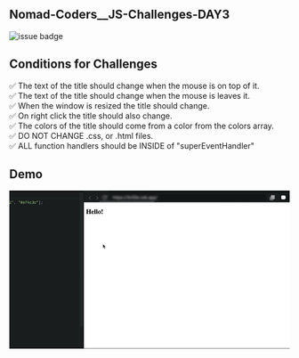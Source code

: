 ## Nomad-Coders\_\_JS-Challenges-DAY3
![issue badge](https://img.shields.io/badge/language-HTML5-orange.svg)

## Conditions for Challenges

✅ The text of the title should change when the mouse is on top of it.  
✅ The text of the title should change when the mouse is leaves it.  
✅ When the window is resized the title should change.  
✅ On right click the title should also change.  
✅ The colors of the title should come from a color from the colors array.  
✅ DO NOT CHANGE .css, or .html files.  
✅ ALL function handlers should be INSIDE of "superEventHandler"

## Demo

<img src="demo.gif" width="700" heigth="400">
